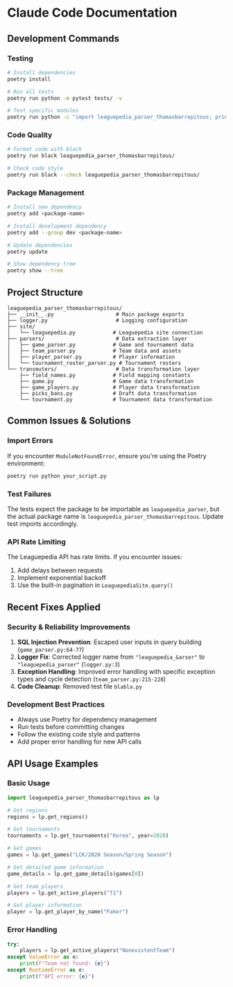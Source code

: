 # Claude Code Documentation

## Development Commands

### Testing
```bash
# Install dependencies
poetry install

# Run all tests
poetry run python -m pytest tests/ -v

# Test specific modules
poetry run python -c "import leaguepedia_parser_thomasbarrepitous; print('Import successful')"
```

### Code Quality
```bash
# Format code with black
poetry run black leaguepedia_parser_thomasbarrepitous/

# Check code style
poetry run black --check leaguepedia_parser_thomasbarrepitous/
```

### Package Management
```bash
# Install new dependency
poetry add <package-name>

# Install development dependency
poetry add --group dev <package-name>

# Update dependencies
poetry update

# Show dependency tree
poetry show --tree
```

## Project Structure

```
leaguepedia_parser_thomasbarrepitous/
├── __init__.py                    # Main package exports
├── logger.py                      # Logging configuration
├── site/
│   └── leaguepedia.py            # Leaguepedia site connection
├── parsers/                       # Data extraction layer
│   ├── game_parser.py            # Game and tournament data
│   ├── team_parser.py            # Team data and assets
│   ├── player_parser.py          # Player information
│   └── tournament_roster_parser.py # Tournament rosters
└── transmuters/                   # Data transformation layer
    ├── field_names.py            # Field mapping constants
    ├── game.py                   # Game data transformation
    ├── game_players.py           # Player data transformation
    ├── picks_bans.py             # Draft data transformation
    └── tournament.py             # Tournament data transformation
```

## Common Issues & Solutions

### Import Errors
If you encounter `ModuleNotFoundError`, ensure you're using the Poetry environment:
```bash
poetry run python your_script.py
```

### Test Failures
The tests expect the package to be importable as `leaguepedia_parser`, but the actual package name is `leaguepedia_parser_thomasbarrepitous`. Update test imports accordingly.

### API Rate Limiting
The Leaguepedia API has rate limits. If you encounter issues:
1. Add delays between requests
2. Implement exponential backoff
3. Use the built-in pagination in `LeaguepediaSite.query()`

## Recent Fixes Applied

### Security & Reliability Improvements
1. **SQL Injection Prevention**: Escaped user inputs in query building (`game_parser.py:64-77`)
2. **Logger Fix**: Corrected logger name from `"leaguepedia_&arser"` to `"leaguepedia_parser"` (`logger.py:3`)
3. **Exception Handling**: Improved error handling with specific exception types and cycle detection (`team_parser.py:215-228`)
4. **Code Cleanup**: Removed test file `blabla.py`

### Development Best Practices
- Always use Poetry for dependency management
- Run tests before committing changes
- Follow the existing code style and patterns
- Add proper error handling for new API calls

## API Usage Examples

### Basic Usage
```python
import leaguepedia_parser_thomasbarrepitous as lp

# Get regions
regions = lp.get_regions()

# Get tournaments
tournaments = lp.get_tournaments("Korea", year=2020)

# Get games
games = lp.get_games("LCK/2020 Season/Spring Season")

# Get detailed game information
game_details = lp.get_game_details(games[0])

# Get team players
players = lp.get_active_players("T1")

# Get player information
player = lp.get_player_by_name("Faker")
```

### Error Handling
```python
try:
    players = lp.get_active_players("NonexistentTeam")
except ValueError as e:
    print(f"Team not found: {e}")
except RuntimeError as e:
    print(f"API error: {e}")
```